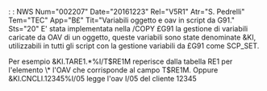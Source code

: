  :  : NWS Num="002207" Date="20161223" Rel="V5R1" Atr="S. Pedrelli" Tem="TEC" App="B£" Tit="Variabili oggetto e oav in script da G91." Sts="20"
E' stata implementata nella /COPY £G91 la gestione di variabili caricate da OAV di un oggetto, queste variabili sono state denominate &KI, utilizzabili in tutti gli script con la gestione variabili da £G91 come SCP_SET.

Per esempio &KI.TARE1.\*%I/T$RE1M reperisce dalla tabella RE1 per l'elemento \* l'OAV che corrisponde
al campo T$RE1M.
Oppure &KI.CNCLI.12345%I/05 legge l'oav I/05 del cliente 12345
